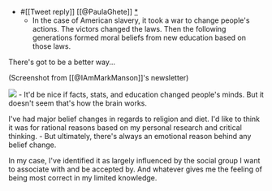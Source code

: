 - #[[Tweet reply]] [[@PaulaGhete]] [*](https://twitter.com/PaulaGhete/status/1402906137180217347)
    - In the case of American slavery, it took a war to change people's actions. The victors changed the laws. Then the following generations formed moral beliefs from new education based on those laws.

There's got to be a better way...

(Screenshot from [[@IAmMarkManson]]'s newsletter)

![](https://firebasestorage.googleapis.com/v0/b/firescript-577a2.appspot.com/o/imgs%2Fapp%2Feriknewhard%2FF9j2pAXtiE.png?alt=media&token=d45b644b-9b36-4a3f-ae59-a0344699bfcb)
    - It'd be nice if facts, stats, and education changed people's minds. But it doesn't seem that's how the brain works.

I've had major belief changes in regards to religion and diet. I'd like to think it was for rational reasons based on my personal research and critical thinking.
    - But ultimately, there's always an emotional reason behind any belief change.

In my case, I've identified it as largely influenced by the social group I want to associate with and be accepted by. And whatever gives me the feeling of being most correct in my limited knowledge.
